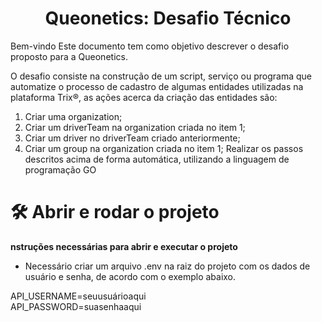 

<h1 align="center">Queonetics: Desafio Técnico</h1>

Bem-vindo Este documento tem como objetivo
descrever o desafio proposto para a
Queonetics.

O desafio consiste na construção de um script, serviço ou programa que automatize
o processo de cadastro de algumas entidades utilizadas na plataforma Trix®, as
ações acerca da criação das entidades são:
1. Criar uma organization;
2. Criar um driverTeam na organization criada no item 1;
3. Criar um driver no driverTeam criado anteriormente;
4. Criar um group na organization criada no item 1;
Realizar os passos descritos acima de forma automática, utilizando a
linguagem de programação GO

# 🛠️ Abrir e rodar o projeto

**nstruções necessárias para abrir e executar o projeto**
- Necessário criar um arquivo .env na raiz do projeto com os dados de usuário e senha, de acordo com o exemplo abaixo.

API_USERNAME=seuusuárioaqui<br>
API_PASSWORD=suasenhaaqui